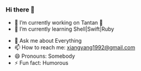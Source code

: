 ### Hi there 👋

<!--
**Jackylee1992/Jackylee1992** is a ✨ _special_ ✨ repository because its `README.md` (this file) appears on your GitHub profile.

Here are some ideas to get you started:
-->

- 🔭 I’m currently working on Tantan 🦊
- 🌱 I’m currently learning Shell|Swift|Ruby
<!-- - 👯 I’m looking to collaborate on ...
- 🤔 I’m looking for help with ... -->
- 💬 Ask me about Everything
- 📫 How to reach me: xiangyang1992@gmail.com
- 😄 Pronouns: Somebody
- ⚡ Fun fact: Humorous
